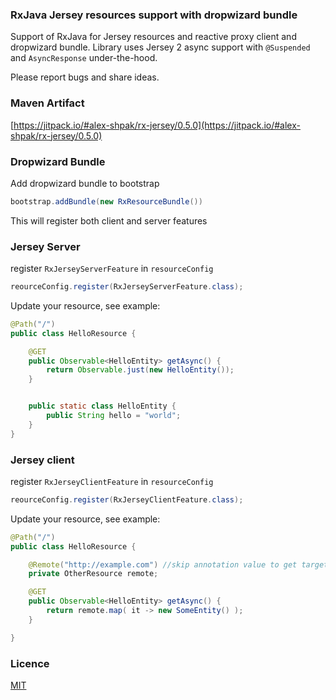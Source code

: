### RxJava Jersey resources support with dropwizard bundle
Support of RxJava for Jersey resources and reactive proxy client and dropwizard bundle.
Library uses Jersey 2 async support with `@Suspended` and `AsyncResponse` under-the-hood.

Please report bugs and share ideas.

### Maven Artifact
[https://jitpack.io/#alex-shpak/rx-jersey/0.5.0](https://jitpack.io/#alex-shpak/rx-jersey/0.5.0)


### Dropwizard Bundle
Add dropwizard bundle to bootstrap
```java
bootstrap.addBundle(new RxResourceBundle())
```

This will register both client and server features


### Jersey Server
register `RxJerseyServerFeature` in `resourceConfig`
```java
reourceConfig.register(RxJerseyServerFeature.class);
```

Update your resource, see example:
```java
@Path("/")
public class HelloResource {

    @GET
    public Observable<HelloEntity> getAsync() {
        return Observable.just(new HelloEntity());
    }


    public static class HelloEntity {
        public String hello = "world";
    }
}
```

### Jersey client
register `RxJerseyClientFeature` in `resourceConfig`
```java
reourceConfig.register(RxJerseyClientFeature.class);
```

Update your resource, see example:
```java
@Path("/")
public class HelloResource {

    @Remote("http://example.com") //skip annotation value to get target from current context
    private OtherResource remote;

    @GET
    public Observable<HelloEntity> getAsync() {
        return remote.map( it -> new SomeEntity() );
    }

}
```

### Licence
[MIT](LICENCE.txt)